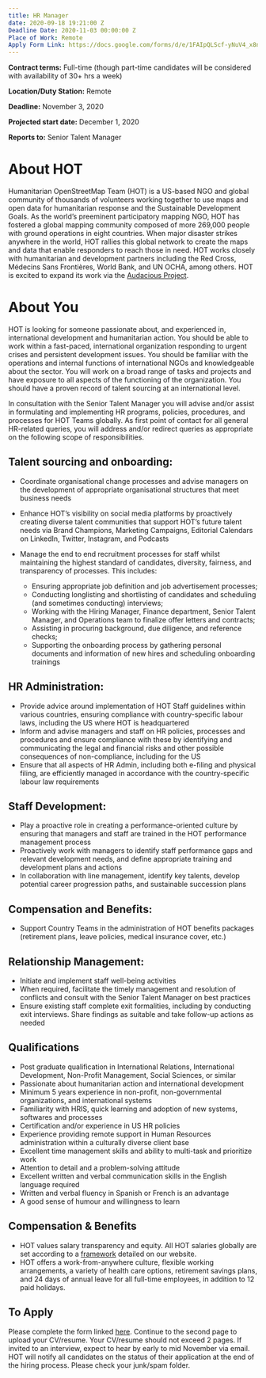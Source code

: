 ```yaml
---
title: HR Manager
date: 2020-09-18 19:21:00 Z
Deadline Date: 2020-11-03 00:00:00 Z
Place of Work: Remote
Apply Form Link: https://docs.google.com/forms/d/e/1FAIpQLScf-yNuV4_x8nNH-R43Dbr8jTCiPJ-bCF2F8nwZQY-92zlQFQ/viewform?usp=sf_link
---
```


**Contract terms:** Full-time (though part-time candidates will be considered with availability of 30+ hrs a week)

**Location/Duty Station:** Remote 

**Deadline:** November 3, 2020

**Projected start date:** December 1, 2020

**Reports to:** Senior Talent Manager 

# About HOT
Humanitarian OpenStreetMap Team (HOT) is a US-based NGO and global community of thousands of volunteers working together to use maps and open data for humanitarian response and the Sustainable Development Goals. As the world’s preeminent participatory mapping NGO, HOT has fostered a global mapping community composed of more 269,000 people with ground operations in eight countries. When major disaster strikes anywhere in the world, HOT rallies this global network to create the maps and data that enable responders to reach those in need. HOT works closely with humanitarian and development partners including the Red Cross, Médecins Sans Frontières, World Bank, and UN OCHA, among others. HOT is excited to expand its work via the [Audacious Project](https://audaciousproject.org/ideas/2020/humanitarian-openstreetmap-team).

# About You
HOT is looking for someone passionate about, and experienced in, international development and humanitarian action. You should be able to work within a fast-paced, international organization responding to urgent crises and persistent development issues. You should be familiar with the operations and internal functions of international NGOs and knowledgeable about the sector.  You will work on a broad range of tasks and projects and have exposure to all aspects of the functioning of the organization. You should have a proven record of talent sourcing at an international level.

In consultation with the Senior Talent Manager you will advise and/or assist in formulating and implementing HR programs, policies, procedures, and processes for HOT Teams globally.  As first point of contact for all general HR-related queries, you will address and/or redirect queries as appropriate on the following scope of responsibilities. 

## Talent sourcing and onboarding:
* Coordinate organisational change processes and advise managers on the development of appropriate organisational structures that meet business needs
* Enhance HOT’s visibility on social media platforms by proactively creating diverse talent communities that support HOT’s future talent needs via Brand Champions, Marketing Campaigns, Editorial Calendars on LinkedIn, Twitter, Instagram, and Podcasts 
* Manage the end to end recruitment processes for staff whilst maintaining the highest standard of candidates, diversity, fairness, and transparency of processes. This includes:
 
    * Ensuring appropriate job definition and job advertisement processes;
    * Conducting longlisting and shortlisting of candidates and scheduling (and sometimes conducting) interviews;
    * Working with the Hiring Manager, Finance department, Senior Talent Manager, and Operations team to finalize offer letters and contracts;
    * Assisting in procuring background, due diligence, and reference checks;
    * Supporting the onboarding process by gathering personal documents and information of new hires and scheduling onboarding trainings

## HR Administration: 
* Provide advice around implementation of HOT Staff guidelines within various countries, ensuring compliance with country-specific labour laws, including the US where HOT is headquartered
* Inform and advise managers and staff on HR policies, processes and procedures and ensure compliance with these by identifying and communicating the legal and financial risks and other possible consequences of non-compliance, including for the US
* Ensure that all aspects of HR Admin, including both e-filing and physical filing, are efficiently managed in accordance with the country-specific labour law requirements

## Staff Development:
* Play a proactive role in creating a performance-oriented culture by ensuring that managers and staff are trained in the HOT performance management process 
* Proactively work with managers to identify staff performance gaps and relevant development needs, and define appropriate training and development plans and actions 
* In collaboration with line management, identify key talents, develop potential career progression paths, and sustainable succession plans

## Compensation and Benefits:
* Support Country Teams in the administration of HOT benefits packages (retirement plans, leave policies, medical insurance cover, etc.)

## Relationship Management:
* Initiate and implement staff well-being activities
* When required, facilitate the timely management and resolution of conflicts and consult with the Senior Talent Manager on best practices 
* Ensure existing staff complete exit formalities, including by conducting exit interviews. Share findings as suitable and take follow-up actions as needed

## Qualifications 
* Post graduate qualification in International Relations, International Development, Non-Profit Management, Social Sciences, or similar 
* Passionate about humanitarian action and international development 
* Minimum 5 years experience in non-profit, non-governmental organizations, and international systems
* Familiarity with HRIS, quick learning and adoption of new systems, softwares and processes
* Certification and/or experience in US HR policies
* Experience providing remote support in Human Resources administration within a culturally diverse client base 
* Excellent time management skills and ability to multi-task and prioritize work
* Attention to detail and a problem-solving attitude
* Excellent written and verbal communication skills in the English language required
* Written and verbal fluency in Spanish or French is an advantage 
* A good sense of humour and willingness to learn

## Compensation & Benefits
* HOT values salary transparency and equity. All HOT salaries globally are set according to a [framework](https://www.hotosm.org/salaries) detailed on our website.
* HOT offers a work-from-anywhere culture, flexible working arrangements, a variety of health care options, retirement savings plans, and 24 days of annual leave for all full-time employees, in addition to 12 paid holidays. 

## To Apply
Please complete the form linked [here](https://docs.google.com/forms/d/e/1FAIpQLScf-yNuV4_x8nNH-R43Dbr8jTCiPJ-bCF2F8nwZQY-92zlQFQ/viewform?usp=sf_link). Continue to the second page to upload your CV/resume. Your CV/resume should not exceed 2 pages. If invited to an interview, expect to hear by early to mid November via email. HOT will notify all candidates on the status of their application at the end of the hiring process. Please check your junk/spam folder.